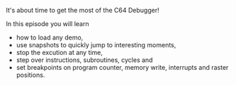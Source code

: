 It's about time to get the most of the C64 Debugger!

In this episode you will learn 
 - how to load any demo,
 - use snapshots to quickly jump to interesting moments,
 - stop the excution at any time,
 - step over instructions, subroutines, cycles and
 - set breakpoints on program counter, memory write, interrupts and raster positions.